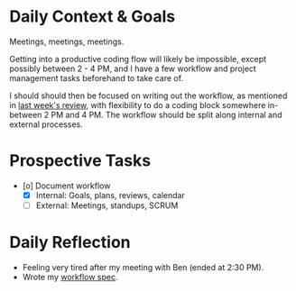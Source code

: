 # Daily Context & Goals

Meetings, meetings, meetings.

Getting into a productive coding flow will likely be impossible, except
possibly between 2 - 4 PM, and I have a few workflow and project management
tasks beforehand to take care of.

I should should then be focused on writing out the workflow, as mentioned in
[last week's review](review-2020-09-11.md#Broader), with flexibility to do a coding block somewhere in-between
2 PM and 4 PM. The workflow should be split along internal and external processes.

# Prospective Tasks

* [o] Document workflow
    * [X] Internal: Goals, plans, reviews, calendar
    * [ ] External: Meetings, standups, SCRUM

# Daily Reflection

* Feeling very tired after my meeting with Ben (ended at 2:30 PM).
* Wrote my [workflow spec](WorkflowSpec.md).
